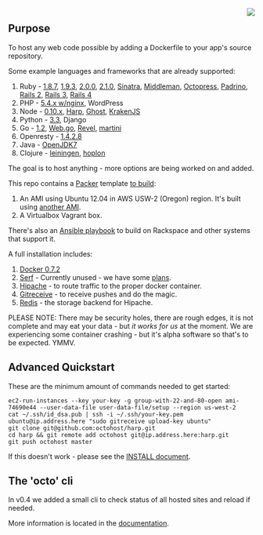 <img src="http://github.froese.org/assets/octohost/octohost-300-words.png" align="right" border="0" />

Purpose
--------

To host any web code possible by adding a Dockerfile to your app's source repository.

Some example languages and frameworks that are already supported:

1. Ruby - [1.8.7](https://github.com/octohost/ruby-1.8.7p352), [1.9.3](https://github.com/octohost/ruby-1.9.3p484), [2.0.0](https://github.com/octohost/ruby-2.0.0p353), [2.1.0](https://github.com/octohost/ruby-2.1.0), [Sinatra](https://github.com/octohost/sinatra), [Middleman](https://github.com/octohost/middleman), [Octopress](https://github.com/octohost/octopress), [Padrino](https://github.com/octohost/padrino), [Rails 2](https://github.com/octohost/rails2), [Rails 3](https://github.com/octohost/rails3), [Rails 4](https://github.com/octohost/rails4)
2. PHP - [5.4.x w/nginx](https://github.com/octohost/php5-nginx), WordPress
3. Node - [0.10.x](https://github.com/octohost/nodejs), [Harp](https://github.com/octohost/harp), [Ghost](https://github.com/octohost/ghost), [KrakenJS](https://github.com/octohost/kraken)
4. Python - [3.3](https://github.com/octohost/python-3.3), Django
5. Go - [1.2](https://github.com/octohost/go-1.2), [Web.go](https://github.com/octohost/web.go), [Revel](https://github.com/octohost/revel), [martini](https://github.com/octohost/martini)
6. Openresty - [1.4.2.8](https://github.com/octohost/openresty)
7. Java - [OpenJDK7](https://github.com/octohost/openjdk7)
8. Clojure - [leiningen](https://github.com/octohost/leiningen), [hoplon](https://github.com/octohost/hoplon)

The goal is to host anything - more options are being worked on and added.

This repo contains a [Packer](http://www.packer.io/) template [to build](https://github.com/octohost/octohost/blob/master/docs/INSTALL.md):

  1. An AMI using Ubuntu 12.04 in AWS USW-2 (Oregon) region. It's built using [another AMI](https://github.com/octohost/ubuntu-12.0.4-3.8).
  2. A Virtualbox Vagrant box.

There's also an [Ansible playbook](https://github.com/octohost/octohost/blob/master/docs/INSTALL.md) to build on Rackspace and other systems that support it.

A full installation includes:

  1. [Docker 0.7.2](http://www.docker.io/)
  2. [Serf](http://www.serfdom.io/) - Currently unused - we have some [plans](https://github.com/darron/serf-docker-events).
  3. [Hipache](https://github.com/dotcloud/hipache) - to route traffic to the proper docker container.
  4. [Gitreceive](https://github.com/progrium/gitreceive) - to receive pushes and do the magic.
  5. [Redis](http://redis.io/) - the storage backend for Hipache.


PLEASE NOTE: There may be security holes, there are rough edges, it is not complete and may eat your data - but *it works for us* at the moment. We are experiencing some container crashing - but it's alpha software so that's to be expected. YMMV.

Advanced Quickstart
---------

These are the minimum amount of commands needed to get started:

```
ec2-run-instances --key your-key -g group-with-22-and-80-open ami-74690e44 --user-data-file user-data-file/setup --region us-west-2
cat ~/.ssh/id_dsa.pub | ssh -i ~/.ssh/your-key.pem ubuntu@ip.address.here "sudo gitreceive upload-key ubuntu"
git clone git@github.com:octohost/harp.git
cd harp && git remote add octohost git@ip.address.here:harp.git
git push octohost master
```

If this doesn't work - please see the [INSTALL document](https://github.com/octohost/octohost/blob/master/docs/INSTALL.md).

The 'octo' cli
--------

In v0.4 we added a small cli to check status of all hosted sites and reload if needed.

More information is located in the [documentation](https://github.com/octohost/octohost/blob/master/docs/octo-cli.md).


